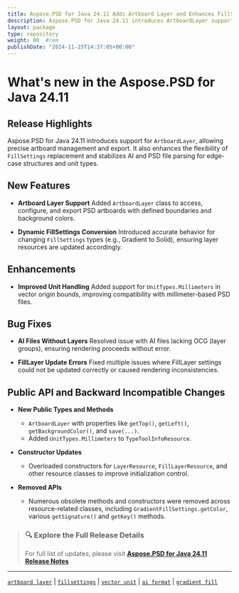 ```yaml
---
title: Aspose.PSD for Java 24.11 Adds Artboard Layer and Enhances FillSettings
description: Aspose.PSD for Java 24.11 introduces ArtboardLayer support, improves FillSettings update behavior, and resolves AI format and vector unit issues.
layout: package
type: repository
weight: 00	#rem
publishDate: "2024-11-25T14:37:05+00:00"
---
```


# What's new in the Aspose.PSD for Java 24.11

## Release Highlights

Aspose.PSD for Java 24.11 introduces support for `ArtboardLayer`, allowing precise artboard management and export. It also enhances the flexibility of `FillSettings` replacement and stabilizes AI and PSD file parsing for edge-case structures and unit types.

## New Features

- **Artboard Layer Support**
  Added `ArtboardLayer` class to access, configure, and export PSD artboards with defined boundaries and background colors.

- **Dynamic FillSettings Conversion**
  Introduced accurate behavior for changing `FillSettings` types (e.g., Gradient to Solid), ensuring layer resources are updated accordingly.

## Enhancements

- **Improved Unit Handling**
  Added support for `UnitTypes.Millimeters` in vector origin bounds, improving compatibility with millimeter-based PSD files.

## Bug Fixes

- **AI Files Without Layers**
  Resolved issue with AI files lacking OCG (layer groups), ensuring rendering proceeds without error.

- **FillLayer Update Errors**
  Fixed multiple issues where FillLayer settings could not be updated correctly or caused rendering inconsistencies.

## Public API and Backward Incompatible Changes

- **New Public Types and Methods**
  - `ArtboardLayer` with properties like `getTop()`, `getLeft()`, `getBackgroundColor()`, and `save(...)`.
  - Added `UnitTypes.Millimeters` to `TypeToolInfoResource`.

- **Constructor Updates**
  - Overloaded constructors for `LayerResource`, `FillLayerResource`, and other resource classes to improve initialization control.

- **Removed APIs**
  - Numerous obsolete methods and constructors were removed across resource-related classes, including `GradientFillSettings.getColor`, various `getSignature()` and `getKey()` methods.

> ### 🔍 Explore the Full Release Details
>
> For full list of updates, please visit **[Aspose.PSD for Java 24.11 Release Notes](https://releases.aspose.com/psd/java/release-notes/2024/aspose-psd-for-java-24-11-release-notes/)**

---

[`artboard layer`](https://search.aspose.com/q/artboard-layer.html) | [`fillsettings`](https://search.aspose.com/q/fillsettings.html) | [`vector unit`](https://search.aspose.com/q/vector-unit.html) | [`ai format`](https://search.aspose.com/q/ai-format.html) | [`gradient fill`](https://search.aspose.com/q/gradient-fill.html)
